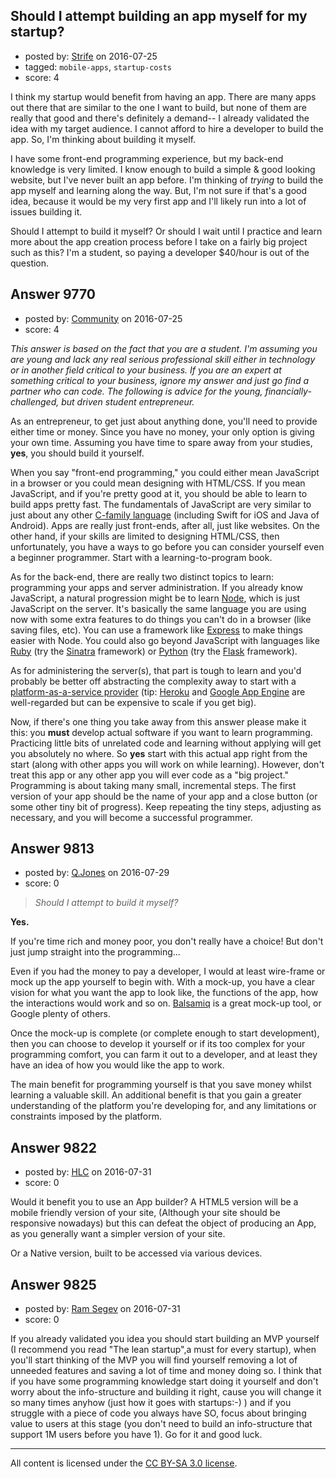 ## Should I attempt building an app myself for my startup?

- posted by: [Strife](https://stackexchange.com/users/5943228/strife) on 2016-07-25
- tagged: `mobile-apps`, `startup-costs`
- score: 4

I think my startup would benefit from having an app. There are many apps out there that are similar to the one I want to build, but none of them are really that good and there's definitely a demand-- I already validated the idea with my target audience. I cannot afford to hire a developer to build the app. So, I'm thinking about building it myself. 

I have some front-end programming experience, but my back-end knowledge is very limited. I know enough to build a simple & good looking website, but I've never built an app before. I'm thinking of *trying* to build the app myself and learning along the way. But, I'm not sure if that's a good idea, because it would be my very first app and I'll likely run into a lot of issues building it.

Should I attempt to build it myself? Or should I wait until I practice and learn more about the app creation process before I take on a fairly big project such as this? I'm a student, so paying a developer $40/hour is out of the question.


## Answer 9770

- posted by: [Community](https://stackexchange.com/users/-1/community) on 2016-07-25
- score: 4

_This answer is based on the fact that you are a student. I'm assuming you are young and lack any real serious professional skill either in technology or in another field critical to your business. If you are an expert at something critical to your business, ignore my answer and just go find a partner who can code. The following is advice for the young, financially-challenged, but driven student entrepreneur._

As an entrepreneur, to get just about anything done, you'll need to provide either time or money. Since you have no money, your only option is giving your own time. Assuming you have time to spare away from your studies, **yes**, you should build it yourself.

When you say "front-end programming," you could either mean JavaScript in a browser or you could mean designing with HTML/CSS. If you mean JavaScript, and if you're pretty good at it, you should be able to learn to build apps pretty fast. The fundamentals of JavaScript are very similar to just about any other [C-family language](https://en.wikipedia.org/wiki/List_of_C-family_programming_languages) (including Swift for iOS and Java of Android). Apps are really just front-ends, after all, just like websites. On the other hand, if your skills are limited to designing HTML/CSS, then unfortunately, you have a ways to go before you can consider yourself even a beginner programmer. Start with a learning-to-program book.

As for the back-end, there are really two distinct topics to learn: programming your apps and server administration. If you already know JavaScript, a natural progression might be to learn [Node](https://nodejs.org), which is just JavaScript on the server. It's basically the same language you are using now with some extra features to do things you can't do in a browser (like saving files, etc).  You can use a framework like [Express](https://expressjs.com/) to make things easier with Node. You could also go beyond JavaScript with languages like [Ruby](https://www.ruby-lang.org) (try the [Sinatra](http://www.sinatrarb.com/) framework) or [Python](https://www.python.org/) (try the [Flask](http://flask.pocoo.org/) framework).

As for administering the server(s), that part is tough to learn and you'd probably be better off abstracting the complexity away to start with a [platform-as-a-service provider](https://en.wikipedia.org/wiki/Platform_as_a_service#Providers) (tip: [Heroku](https://www.heroku.com/) and [Google App Engine](https://cloud.google.com/appengine/) are well-regarded but can be expensive to scale if you get big).

Now, if there's one thing you take away from this answer please make it this: you **must** develop actual software if you want to learn programming. Practicing little bits of unrelated code and learning without applying will get you absolutely no where. So **yes** start with this actual app right from the start (along with other apps you will work on while learning). However, don't treat this app or any other app you will ever code as a "big project." Programming is about taking many small, incremental steps. The first version of your app should be the name of your app and a close button (or some other tiny bit of progress). Keep repeating the tiny steps, adjusting as necessary, and you will become a successful programmer.


  [1]: https://nodejs.org


## Answer 9813

- posted by: [Q.Jones](https://stackexchange.com/users/8201155/q-jones) on 2016-07-29
- score: 0

<blockquote>
  <p><em>Should I attempt to build it myself?</em></p>
</blockquote>

<p><strong>Yes.</strong></p>

<p>If you're time rich and money poor, you don't really have a choice! But don't just jump straight into the programming...</p>

<p>Even if you had the money to pay a developer, I would at least wire-frame or mock up the app yourself to begin with. 
With a mock-up, you have a clear vision for what you want the app to look like, the functions of the app, how the interactions would work and so on. <a href="https://balsamiq.com" rel="nofollow">Balsamiq</a> is a great mock-up tool, or Google plenty of others.</p>

<p>Once the mock-up is complete (or complete enough to start development), then you can choose to develop it yourself or if its too complex for your programming comfort, you can farm it out to a developer, and at least they have an idea of how you would like the app to work. </p>

<p>The main benefit for programming yourself is that you save money whilst learning a valuable skill. An additional benefit is that you gain a greater understanding of the platform you're developing for, and any limitations or constraints imposed by the platform. </p>



## Answer 9822

- posted by: [HLC](https://stackexchange.com/users/6237396/hlc) on 2016-07-31
- score: 0

Would it benefit you to use an App builder? A HTML5 version will be a mobile friendly version of your site, (Although your site should be responsive nowadays) but this can defeat the object of producing an App, as you generally want a simpler version of your site.

Or a Native version, built to be accessed via various devices. 




## Answer 9825

- posted by: [Ram Segev](https://stackexchange.com/users/8806737/ram-segev) on 2016-07-31
- score: 0

If you already validated you idea you should start building an MVP yourself (I recommend you read "The lean startup",a must for every startup), when you'll start thinking of the MVP you will find yourself removing a lot of unneeded features and saving a lot of time and money doing so. I think that if you have some programming knowledge start doing it yourself and don't worry about the info-structure and building it right, cause you will change it so many times anyhow (just how it goes with startups:-) ) and if you struggle with a piece of code you always have SO, focus about bringing value to users at this stage (you don't need to build an info-structure that support 1M users before you have 1).
Go for it and good luck. 




---

All content is licensed under the [CC BY-SA 3.0 license](https://creativecommons.org/licenses/by-sa/3.0/).
